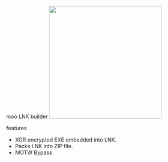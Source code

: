 moo LNK builder
<img src="https://github.com/user-attachments/assets/05d81534-785e-4c39-8cc1-7116ee096a55" height=300>

features
- XOR encrypted EXE embedded into LNK.
- Packs LNK into ZIP file.
- MOTW Bypass
